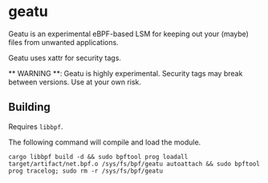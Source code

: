 # geatu

Geatu is an experimental eBPF-based LSM for keeping out your (maybe) files from unwanted applications.

Geatu uses xattr for security tags.

** WARNING **: Geatu is highly experimental. Security tags may break between versions. Use at your own risk.

## Building
Requires `libbpf`. 

The following command will compile and load the module.

```
cargo libbpf build -d && sudo bpftool prog loadall target/artifact/net.bpf.o /sys/fs/bpf/geatu autoattach && sudo bpftool prog tracelog; sudo rm -r /sys/fs/bpf/geatu
```